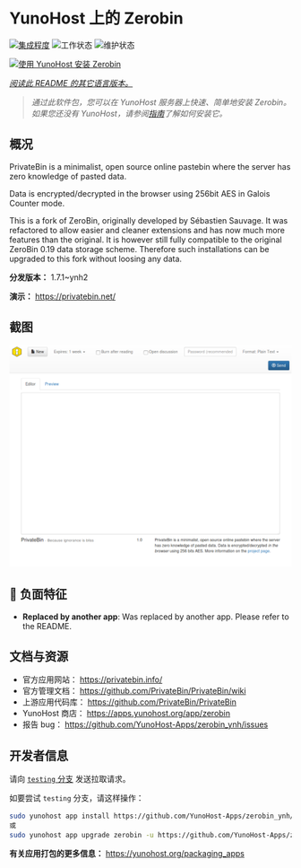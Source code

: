 <!--
注意：此 README 由 <https://github.com/YunoHost/apps/tree/master/tools/readme_generator> 自动生成
请勿手动编辑。
-->

# YunoHost 上的 Zerobin

[![集成程度](https://dash.yunohost.org/integration/zerobin.svg)](https://ci-apps.yunohost.org/ci/apps/zerobin/) ![工作状态](https://ci-apps.yunohost.org/ci/badges/zerobin.status.svg) ![维护状态](https://ci-apps.yunohost.org/ci/badges/zerobin.maintain.svg)

[![使用 YunoHost 安装 Zerobin](https://install-app.yunohost.org/install-with-yunohost.svg)](https://install-app.yunohost.org/?app=zerobin)

*[阅读此 README 的其它语言版本。](./ALL_README.md)*

> *通过此软件包，您可以在 YunoHost 服务器上快速、简单地安装 Zerobin。*  
> *如果您还没有 YunoHost，请参阅[指南](https://yunohost.org/install)了解如何安装它。*

## 概况

PrivateBin is a minimalist, open source online pastebin where the server has zero knowledge of pasted data.

Data is encrypted/decrypted in the browser using 256bit AES in Galois Counter mode.

This is a fork of ZeroBin, originally developed by Sébastien Sauvage. It was refactored to allow easier and cleaner extensions and has now much more features than the original. It is however still fully compatible to the original ZeroBin 0.19 data storage scheme. Therefore such installations can be upgraded to this fork without loosing any data.


**分发版本：** 1.7.1~ynh2

**演示：** <https://privatebin.net/>

## 截图

![Zerobin 的截图](./doc/screenshots/screenshot.png)

## :red_circle: 负面特征

- **Replaced by another app**: Was replaced by another app. Please refer to the README.

## 文档与资源

- 官方应用网站： <https://privatebin.info/>
- 官方管理文档： <https://github.com/PrivateBin/PrivateBin/wiki>
- 上游应用代码库： <https://github.com/PrivateBin/PrivateBin>
- YunoHost 商店： <https://apps.yunohost.org/app/zerobin>
- 报告 bug： <https://github.com/YunoHost-Apps/zerobin_ynh/issues>

## 开发者信息

请向 [`testing` 分支](https://github.com/YunoHost-Apps/zerobin_ynh/tree/testing) 发送拉取请求。

如要尝试 `testing` 分支，请这样操作：

```bash
sudo yunohost app install https://github.com/YunoHost-Apps/zerobin_ynh/tree/testing --debug
或
sudo yunohost app upgrade zerobin -u https://github.com/YunoHost-Apps/zerobin_ynh/tree/testing --debug
```

**有关应用打包的更多信息：** <https://yunohost.org/packaging_apps>
